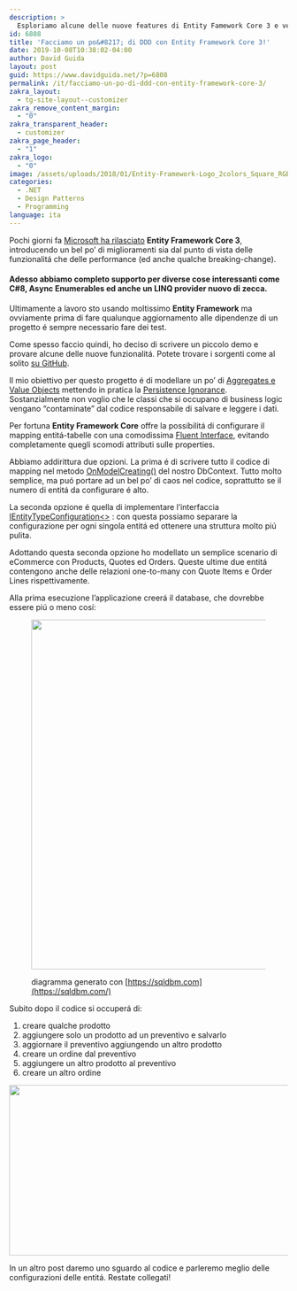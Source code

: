 ```yaml
---
description: >
  Esploriamo alcune delle nuove features di Entity Famework Core 3 e vediamo come applicare il DDD con Persistence Ignorance
id: 6808
title: 'Facciamo un po&#8217; di DDD con Entity Framework Core 3!'
date: 2019-10-08T10:38:02-04:00
author: David Guida
layout: post
guid: https://www.davidguida.net/?p=6808
permalink: /it/facciamo-un-po-di-ddd-con-entity-framework-core-3/
zakra_layout:
  - tg-site-layout--customizer
zakra_remove_content_margin:
  - "0"
zakra_transparent_header:
  - customizer
zakra_page_header:
  - "1"
zakra_logo:
  - "0"
image: /assets/uploads/2018/01/Entity-Framework-Logo_2colors_Square_RGB-591x360.png
categories:
  - .NET
  - Design Patterns
  - Programming
language: ita
---
```

Pochi giorni fa <a rel="noreferrer noopener" aria-label="Microsoft ha rilasciato (opens in a new tab)" href="https://devblogs.microsoft.com/dotnet/announcing-ef-core-3-0-and-ef-6-3-general-availability/" target="_blank">Microsoft ha rilasciato</a> **Entity Framework Core 3**, introducendo un bel po&#8217; di miglioramenti sia dal punto di vista delle funzionalitá che delle performance (ed anche qualche breaking-change).

#### Adesso abbiamo completo supporto per diverse cose interessanti come C#8, Async Enumerables ed anche un LINQ provider nuovo di zecca.

Ultimamente a lavoro sto usando moltissimo **Entity Framework** ma ovviamente prima di fare qualunque aggiornamento alle dipendenze di un progetto é sempre necessario fare dei test.

Come spesso faccio quindi, ho deciso di scrivere un piccolo demo e provare alcune delle nuove funzionalitá. Potete trovare i sorgenti come al solito <a rel="noreferrer noopener" aria-label="su GitHub (opens in a new tab)" href="https://github.com/mizrael/EFCoreCommerceDemo" target="_blank">su GitHub</a>.

Il mio obiettivo per questo progetto é di modellare un po&#8217; di <a rel="noreferrer noopener" aria-label="Aggregates e Value Objects (opens in a new tab)" href="https://lostechies.com/jimmybogard/2008/05/21/entities-value-objects-aggregates-and-roots/" target="_blank">Aggregates e Value Objects</a> mettendo in pratica la <a rel="noreferrer noopener" aria-label="Persistence Ignorance (opens in a new tab)" href="https://deviq.com/persistence-ignorance/" target="_blank">Persistence Ignorance</a>. Sostanzialmente non voglio che le classi che si occupano di business logic vengano &#8220;contaminate&#8221; dal codice responsabile di salvare e leggere i dati.

Per fortuna **Entity Framework Core** offre la possibilitá di configurare il mapping entitá-tabelle con una comodissima <a rel="noreferrer noopener" aria-label="Fluent Interface (opens in a new tab)" href="https://martinfowler.com/bliki/FluentInterface.html" target="_blank">Fluent Interface</a>, evitando completamente quegli scomodi attributi sulle properties.

Abbiamo addirittura due opzioni. La prima é di scrivere tutto il codice di mapping nel metodo <a rel="noreferrer noopener" aria-label="OnModelCreating() (opens in a new tab)" href="https://docs.microsoft.com/en-us/dotnet/api/microsoft.entityframeworkcore.dbcontext.onmodelcreating?view=efcore-2.1#Microsoft_EntityFrameworkCore_DbContext_OnModelCreating_Microsoft_EntityFrameworkCore_ModelBuilder_" target="_blank">OnModelCreating()</a> del nostro DbContext. Tutto molto semplice, ma puó portare ad un bel po&#8217; di caos nel codice, soprattutto se il numero di entitá da configurare é alto.

La seconda opzione é quella di implementare l&#8217;interfaccia <a rel="noreferrer noopener" href="https://docs.microsoft.com/en-us/dotnet/api/microsoft.entityframeworkcore.ientitytypeconfiguration-1?view=efcore-2.1" target="_blank">IEntityTypeConfiguration<></a> : con questa possiamo separare la configurazione per ogni singola entitá ed ottenere una struttura molto piú pulita.

Adottando questa seconda opzione ho modellato un semplice scenario di eCommerce con Products, Quotes ed Orders. Queste ultime due entitá contengono anche delle relazioni one-to-many con Quote Items e Order Lines rispettivamente.

Alla prima esecuzione l&#8217;applicazione creerá il database, che dovrebbe essere piú o meno cosí:<figure class="wp-block-image alignwide">

<a href="/assets/uploads/2019/10/image-2.png?ssl=1" target="_blank" rel="noreferrer noopener"><img loading="lazy" width="788" height="632" src="/assets/uploads/2019/10/image-2.png?resize=788%2C632&#038;ssl=1" alt="" class="wp-image-6801" srcset="/assets/uploads/2019/10/image-2.png?w=924&ssl=1 924w, /assets/uploads/2019/10/image-2.png?resize=300%2C241&ssl=1 300w, /assets/uploads/2019/10/image-2.png?resize=768%2C616&ssl=1 768w, /assets/uploads/2019/10/image-2.png?resize=788%2C632&ssl=1 788w" sizes="(max-width: 788px) 100vw, 788px" data-recalc-dims="1" /></a><figcaption>diagramma generato con [https://sqldbm.com](https://sqldbm.com/) </figcaption></figure> 

Subito dopo il codice si occuperá di:

  1. creare qualche prodotto
  2. aggiungere solo un prodotto ad un preventivo e salvarlo
  3. aggiornare il preventivo aggiungendo un altro prodotto
  4. creare un ordine dal preventivo
  5. aggiungere un altro prodotto al preventivo
  6. creare un altro ordine<figure class="wp-block-image alignwide">

<a href="/assets/uploads/2019/10/image.png?ssl=1" target="_blank" rel="noreferrer noopener"><img loading="lazy" width="788" height="308" src="/assets/uploads/2019/10/image.png?resize=788%2C308&#038;ssl=1" alt="" class="wp-image-6797" srcset="/assets/uploads/2019/10/image.png?w=912&ssl=1 912w, /assets/uploads/2019/10/image.png?resize=300%2C117&ssl=1 300w, /assets/uploads/2019/10/image.png?resize=768%2C301&ssl=1 768w, /assets/uploads/2019/10/image.png?resize=788%2C308&ssl=1 788w" sizes="(max-width: 788px) 100vw, 788px" data-recalc-dims="1" /></a></figure> 

In un altro post daremo uno sguardo al codice e parleremo meglio delle configurazioni delle entitá. Restate collegati!

<div class="post-details-footer-widgets">
</div>